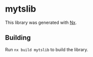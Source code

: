 # mytslib

This library was generated with [Nx](https://nx.dev).

## Building

Run `nx build mytslib` to build the library.
